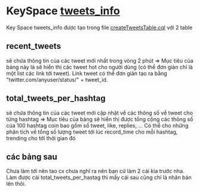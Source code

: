 # KeySpace [tweets_info](createTweetsTable.cql)
Key Space tweets_info được tạo trong file [createTweetsTable.cql](createTweetsTable.cql) với 2 table 
## recent_tweets
sẽ chứa thông tin của các tweet mới nhất trong vòng 2 phút => Mục tiêu của bảng này là sẽ hiển thị các tweet hot cho người dùng (có thể đơn giản chỉ là một list các link tới tweet). Link tweet có thể đơn giản tạo ra bằng "twitter.com/anyuser/status/" + tweet_id.
## total_tweets_per_hashtag
sẽ chứa thông tin của các tweet mới cập nhật về các thông số về tweet cho từng hashtag => Mục tiêu của bảng sẽ hiển thị được tổng cộng các thông số của 100 hashtag coin bao gồm số tweet, like, replies, ... Có thể cho những phân tích về tổng số lượng tweet tới lúc record_time cho mỗi hashtag, trending cho tới thời gian đó
## các bảng sau
Chưa làm tới nên tao cx chưa nghĩ ra nên bạn cứ làm 2 cái kia trước nha. Làm được cái total_tweets_per_hastag thì mấy cái sau cũng chỉ là nhân bản lên thôi.